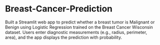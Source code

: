 # Breast-Cancer-Prediction
Built a Streamlit web app to predict whether a breast tumor is Malignant or Benign using Logistic Regression trained on the Breast Cancer Wisconsin dataset. Users enter diagnostic measurements (e.g., radius, perimeter, area), and the app displays the prediction with probability.

